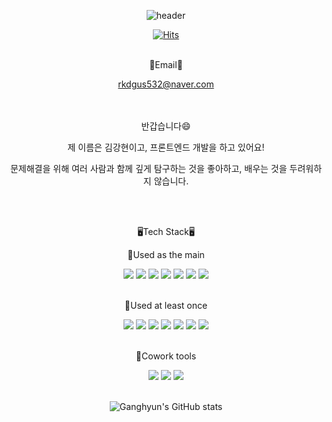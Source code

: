 <div align="center">
  
![header](https://capsule-render.vercel.app/api?type=waving&color=auto&height=300&section=header&text=welcome%20Ganghyun's%20Github%20Profile&fontSize=50&animation=twinkling)
  
[![Hits](https://hits.seeyoufarm.com/api/count/incr/badge.svg?url=https%3A%2F%2Fgithub.com%2Frkdgus5322%2Fhit-counter&count_bg=%2361A2EF&title_bg=%23555555&icon=&icon_color=%23E7E7E7&title=hits&edge_flat=false)](https://hits.seeyoufarm.com)
<br>
<br>

📧Email📧
  
rkdgus532@naver.com
  <br>
<br>
<br>
  
반갑습니다😄
 
제 이름은 김강현이고, 프론트엔드 개발을 하고 있어요!
 
문제해결을 위해 여러 사람과 함께 깊게 탐구하는 것을 좋아하고, 배우는 것을 두려워하지 않습니다.

<br>
<br>

🖥️Tech Stack🖥️
<br>
  
🧊Used as the main
  
<img src="https://img.shields.io/badge/JavaScript-F7DF1E?style=flat-square&logo=JavaScript&logoColor=white"/> 
<img src="https://img.shields.io/badge/HTML-E34F26?style=flat-square&logo=HTML5&logoColor=white"/>
<img src="https://img.shields.io/badge/CSS3-1572B6?style=flat-square&logo=CSS3&logoColor=white"/>
<img src="https://img.shields.io/badge/MySQL-4479A1?style=flat-square&logo=MySQL&logoColor=white"/>
<img src="https://img.shields.io/badge/PostgreSQL-4169E1?style=flat-square&logo=PostgreSQL&logoColor=white"/>
<img src="https://img.shields.io/badge/Insomnia-4000BF?style=flat-square&logo=Insomnia&logoColor=white"/>
<img src="https://img.shields.io/badge/DataGrip-000000?style=flat-square&logo=DataGrip&logoColor=white"/>

<br>
<br>


🧊Used at least once
  
<img src="https://img.shields.io/badge/JAVA-007396?style=flat-square&logo=OpenJDK&logoColor=white"/>
<img src="https://img.shields.io/badge/Go-00ADD8?style=flat-square&logo=Go&logoColor=white"/>
<img src="https://img.shields.io/badge/.NET-512BD4?style=flat-square&logo=.NET&logoColor=white"/>
<img src="https://img.shields.io/badge/Unity-57b9d3?style=flat-square&logo=Unity&logoColor=white"/>
<img src="https://img.shields.io/badge/Python-3776AB?style=flat-square&logo=Python&logoColor=white"/>
<img src="https://img.shields.io/badge/Docker-2496ED?style=flat-square&logo=Docker&logoColor=white"/>
<img src="https://img.shields.io/badge/Linux-FCC624?style=flat-square&logo=Linux&logoColor=white"/>
  
<br>
<br>

🧊Cowork tools

<img src="https://img.shields.io/badge/GitHub-181717?style=flat-square&logo=GitHub&logoColor=white"/>
<img src="https://img.shields.io/badge/Slack-4A154B?style=flat-square&logo=Slack&logoColor=white"/>
<img src="https://img.shields.io/badge/Notion-000000?style=flat-square&logo=Notion&logoColor=white"/>
<br>
<br>

  
![Ganghyun's GitHub stats](https://github-readme-stats.vercel.app/api?username=rkdgus5322&theme=tokyonight&show_icons=true)
 




</div>

                                                       
                                                     

